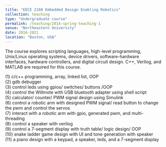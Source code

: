 ```yaml
---
title: "EECE 2160 Embedded Design Enabling Robotics"
collection: teaching
type: "Undergraduate course"
permalink: /teaching/2014-spring-teaching-1
venue: "Northeastern University"
date: 2016-2021
location: "Boston, USA"
---
```


The course explores scripting languages, high-level programming, Unix/Linux operating systems, device drivers, software-hardware interfaces, hardware controllers, and digital circuit design. C++, Verilog, and MATLAB are required for this course.

(1) c/c++ programming, array, linked list, OOP<br/>
(2) gdb debugger<br/>
(3) control leds using gpios/ switches/ buttons /OOP<br/>
(4) control the Willmote with USB bluetooth adapter using shell script<br/>
(5) calculator/ counter/ PWM signal design using Simulink<br/>
(6) control a robotic arm with designed PWM signal/ read button to change the pwm and control the servos<br/>
(7) interact with a robotic arm with gpio, generated pwm, and multi-threading<br/>
(8) control a speaker with verilog<br/>
(9) control a 7-segment display with truth table/ logic design/ OOP<br/>
(10) snake ladder game design with UI and tone generation with speaker<br/>
(11) a piano design with a keypad, a speaker, leds, and a 7-segment display<br/>
